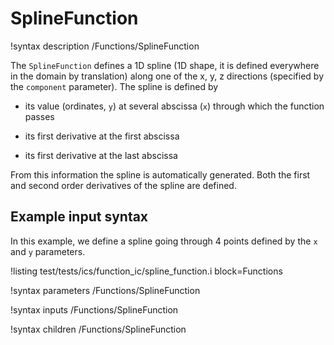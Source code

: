 # SplineFunction

!syntax description /Functions/SplineFunction

The `SplineFunction` defines a 1D spline (1D shape, it is defined everywhere in the domain by translation)
along one of the x, y, z directions (specified by the `component` parameter). The spline is defined by

- its value (ordinates, `y`) at several abscissa (`x`) through which the function passes

- its first derivative at the first abscissa

- its first derivative at the last abscissa


From this information the spline is automatically generated. Both the first and second
order derivatives of the spline are defined.

## Example input syntax

In this example, we define a spline going through 4 points defined by the `x` and `y`
parameters.

!listing test/tests/ics/function_ic/spline_function.i block=Functions

!syntax parameters /Functions/SplineFunction

!syntax inputs /Functions/SplineFunction

!syntax children /Functions/SplineFunction
